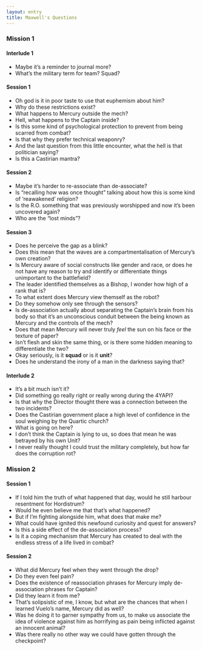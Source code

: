 ```yaml
---
layout: entry
title: Maxwell's Questions
---
```


### Mission 1
#### Interlude 1
- Maybe it’s a reminder to journal more?
- What’s the military term for team? Squad?

#### Session 1
- Oh god is it in poor taste to use that euphemism about him? 
- Why do these restrictions exist? 
- What happens to Mercury outside the mech?
- Hell, what happens to the Captain inside?
- Is this some kind of psychological protection to prevent from being scarred from combat?
- Is that why they prefer technical weaponry?
- And the last question from this little encounter, what the hell is that politician saying?
- Is this a Castirian mantra?

#### Session 2
- Maybe it’s harder to re-associate than de-associate?
- Is “recalling how was once thought” talking about how this is some kind of ‘reawakened’ religion? 
- Is the R.O. something that was previously worshipped and now it’s been uncovered again?
- Who are the “lost minds”?

#### Session 3
- Does he perceive the gap as a blink?
- Does this mean that the waves are a compartmentalisation of Mercury’s own creation?
- Is Mercury aware of social constructs like gender and race, or does he not have any reason to try and identify or differentiate things unimportant to the battlefield?
- The leader identified themselves as a Bishop, I wonder how high of a rank that is?
- To what extent does Mercury view themself as the robot? 
- Do they somehow only see through the sensors? 
- Is de-association actually about separating the Captain’s brain from his body so that it’s an unconscious conduit between the being known as Mercury and the controls of the mech?
- Does that mean Mercury will never truly _feel_ the sun on his face or the texture of paper?
- Isn’t flesh and skin the same thing, or is there some hidden meaning to differentiate the two?
- Okay seriously, is it **squad** or is it **unit**?
- Does he understand the irony of a man in the darkness saying that?

#### Interlude 2
- It’s a bit much isn’t it? 
- Did something go really right or really wrong during the 4YAPI?
- Is that why the Director thought there was a connection between the two incidents? 
- Does the Castirian government place a high level of confidence in the soul weighing by the Quartic church?
- What is going on here?
- I don’t think the Captain is lying to us, so does that mean he was betrayed by his own Unit?
- I never really thought I could trust the military completely, but how far does the corruption rot? 

### Mission 2 
#### Session 1 
- If I told him the truth of what happened that day, would he still harbour resentment for Hordistrum? 
- Would he even believe me that that’s what happened?
- But if I’m fighting alongside him, what does that make me?
- What could have ignited this newfound curiosity and quest for answers?
- Is this a side effect of the de-association process?
- Is it a coping mechanism that Mercury has created to deal with the endless stress of a life lived in combat?

#### Session 2
- What did Mercury feel when they went through the drop? 
- Do they even feel pain?
- Does the existence of reassociation phrases for Mercury imply de-association phrases for Captain? 
- Did they learn it from me? 
- That’s solipsistic of me, I know, but what are the chances that when I learned Vuelo’s name, Mercury did as well?
- Was he doing it to garner sympathy from us, to make us associate the idea of violence against him as horrifying as pain being inflicted against an innocent animal?
- Was there really no other way we could have gotten through the checkpoint? 